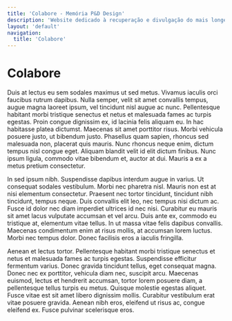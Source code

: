 ```yaml
---
title: 'Colabore - Memória P&D Design'
description: 'Website dedicado à recuperação e divulgação do mais longevo evento científico do campo do design no Brasil.'
layout: 'default'
navigation:
  title: 'Colabore'
---
```


# Colabore

Duis at lectus eu sem sodales maximus ut sed metus. Vivamus iaculis orci faucibus rutrum dapibus. Nulla semper, velit sit amet convallis tempus, augue magna laoreet ipsum, vel tincidunt nisl augue ac nunc. Pellentesque habitant morbi tristique senectus et netus et malesuada fames ac turpis egestas. Proin congue dignissim ex, id lacinia felis aliquam eu. In hac habitasse platea dictumst. Maecenas sit amet porttitor risus. Morbi vehicula posuere justo, ut bibendum justo. Phasellus quam sapien, rhoncus sed malesuada non, placerat quis mauris. Nunc rhoncus neque enim, dictum tempus nisl congue eget. Aliquam blandit velit id elit dictum finibus. Nunc ipsum ligula, commodo vitae bibendum et, auctor at dui. Mauris a ex a metus pretium consectetur.

In sed ipsum nibh. Suspendisse dapibus interdum augue in varius. Ut consequat sodales vestibulum. Morbi nec pharetra nisl. Mauris non est at nisi elementum consectetur. Praesent nec tortor tincidunt, tincidunt nibh tincidunt, tempus neque. Duis convallis elit leo, nec tempus nisi dictum ac. Fusce id dolor nec diam imperdiet ultrices id nec nisi. Curabitur eu mauris sit amet lacus vulputate accumsan et vel arcu. Duis ante ex, commodo eu tristique at, elementum vitae tellus. In ut massa vitae felis dapibus convallis. Maecenas condimentum enim at risus mollis, at accumsan lorem luctus. Morbi nec tempus dolor. Donec facilisis eros a iaculis fringilla.

Aenean et lectus tortor. Pellentesque habitant morbi tristique senectus et netus et malesuada fames ac turpis egestas. Suspendisse efficitur fermentum varius. Donec gravida tincidunt tellus, eget consequat magna. Donec nec ex porttitor, vehicula diam nec, suscipit arcu. Maecenas euismod, lectus et hendrerit accumsan, tortor lorem posuere diam, a pellentesque tellus turpis eu metus. Quisque molestie egestas aliquet. Fusce vitae est sit amet libero dignissim mollis. Curabitur vestibulum erat vitae posuere gravida. Aenean nibh eros, eleifend ut risus ac, congue eleifend ex. Fusce pulvinar scelerisque eros.
